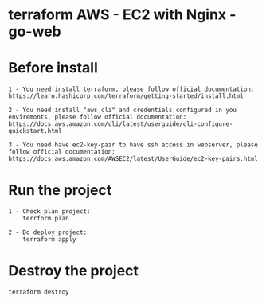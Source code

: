 # terraform AWS - EC2 with Nginx - go-web

# Before install
    1 - You need install terraform, please follow official documentation: https://learn.hashicorp.com/terraform/getting-started/install.html

    2 - You need install "aws cli" and credentials configured in you enviremonts, please follow official documentation: https://docs.aws.amazon.com/cli/latest/userguide/cli-configure-quickstart.html

    3 - You need have ec2-key-pair to have ssh access in webserver, please follow official documentation: https://docs.aws.amazon.com/AWSEC2/latest/UserGuide/ec2-key-pairs.html


# Run the project

    1 - Check plan project:
        terrform plan

    2 - Do deploy project:
        terraform apply

# Destroy the project
    terraform destroy